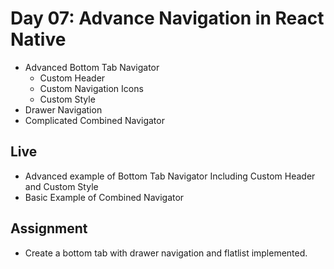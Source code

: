 # Day 07: Advance Navigation in React Native

- Advanced Bottom Tab Navigator
  - Custom Header
  - Custom Navigation Icons
  - Custom Style
- Drawer Navigation
- Complicated Combined Navigator

## Live
- Advanced example of Bottom Tab Navigator Including Custom Header and Custom Style
- Basic Example of Combined Navigator

## Assignment

- Create a bottom tab with drawer navigation and flatlist implemented.
